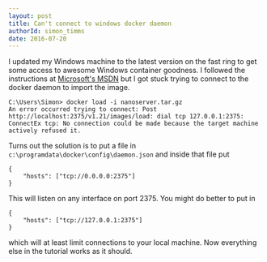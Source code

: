 ```yaml
---
layout: post
title: Can't connect to windows docker daemon
authorId: simon_timms
date: 2016-07-20
---
```

I updated my Windows machine to the latest version on the fast ring to get some access to awesome Windows container goodness. I followed the instructions at [Microsoft's MSDN](https://msdn.microsoft.com/en-us/virtualization/windowscontainers/quick_start/quick_start_windows_10?f=255&MSPPError=-2147217396) but I got stuck trying to connect to the docker daemon to import the image.

```
C:\Users\Simon> docker load -i nanoserver.tar.gz
An error occurred trying to connect: Post http://localhost:2375/v1.21/images/load: dial tcp 127.0.0.1:2375: ConnectEx tcp: No connection could be made because the target machine actively refused it.
```

Turns out the solution is to put a file in `c:\programdata\docker\config\daemon.json` and inside that file put 
```
{
    "hosts": ["tcp://0.0.0.0:2375"]
}
```

This will listen on any interface on port 2375. You might do better to put in 
```
{
    "hosts": ["tcp://127.0.0.1:2375"]
}

```
which will at least limit connections to your local machine. Now everything else in the tutorial works as it should. 
